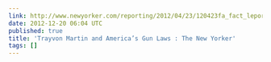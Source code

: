 ```yaml
---
link: http://www.newyorker.com/reporting/2012/04/23/120423fa_fact_lepore?currentPage=all&mobify=0
date: 2012-12-20 06:04 UTC
published: true
title: 'Trayvon Martin and America’s Gun Laws : The New Yorker'
tags: []
---
```



